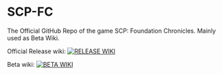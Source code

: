 # SCP-FC
The Official GitHub Repo of the game SCP: Foundation Chronicles. Mainly used as Beta Wiki.

Official Release wiki:
[![RELEASE WIKI](https://img.shields.io/badge/RELEASE_WIKI-ffffff?style=for-the-badge)](https://scp-fc.fandom.com/wiki/SCP:_Foundation_Chronicles_Wiki)

Beta wiki:
[![BETA WIKI](https://img.shields.io/badge/BETA_WIKI-ffffff?style=for-the-badge)](https://mono-sgwc.github.io/SCP-FC/)
